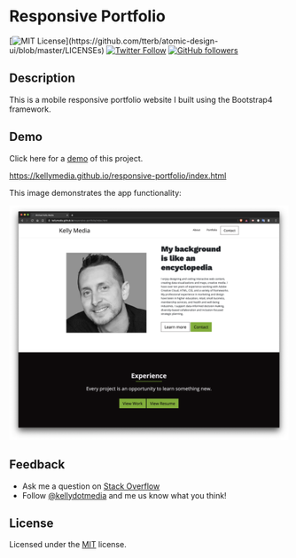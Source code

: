# Responsive Portfolio

[![MIT License](https://img.shields.io/apm/l/atomic-design-ui.svg?)](https://github.com/tterb/atomic-design-ui/blob/master/LICENSEs) [![Twitter Follow](https://img.shields.io/twitter/follow/kellydotmedia?style=social)](https://twitter.com/kellydotmedia) [![GitHub followers](https://img.shields.io/github/followers/kellymedia.svg?style=social&label=Follow)](https://github.com/kellymedia)

## Description

This is a mobile responsive portfolio website I built using the Bootstrap4 framework. 

## Demo

Click here for a [demo](https://kellymedia.github.io/responsive-portfolio/index.html) of this project.

https://kellymedia.github.io/responsive-portfolio/index.html

This image demonstrates the app functionality:

![Demo Screenshot](./assets/img/responsive-portfolio.png "application demo screenshot")

## Feedback

- Ask me a question on [Stack Overflow](https://stackoverflow.com/users/13296428/kellydotmedia)
- Follow [@kellydotmedia](https://twitter.com/kellydotmedia) and me us know what you think!

## License

Licensed under the [MIT](LICENSE.txt) license.
